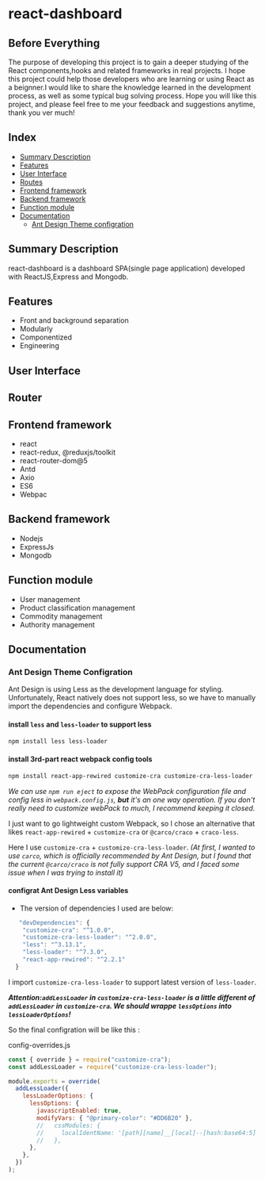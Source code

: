 # react-dashboard

## Before Everything

The purpose of developing this project is to gain a deeper studying of the React components,hooks and related frameworks in real projects. I hope this project could help those developers who are learning or using React as a beignner.I would like to share the knowledge learned in the development process, as well as some typical bug solving process. Hope you will like this project, and please feel free to me your feedback and suggestions anytime, thank you ver much!

## Index
- [Summary Description](#Summary-Description)
- [Features](#Features)
- [User Interface ](#User-Interface )
- [Routes](#Routes)
- [Frontend framework](#Frontend-framework)
- [Backend framework](#Backend-framework)
- [Function module](#Function-module)
- [Documentation](#Documentation)
  - [Ant Design Theme configration](#ant-design-theme-configration)

##  Summary Description

react-dashboard is a dashboard SPA(single page application) developed with ReactJS,Express and Mongodb.

## Features

- Front and background separation
- Modularly
- Componentized
- Engineering

## User Interface 


## Router 

## Frontend framework

- react
- react-redux, @reduxjs/toolkit
- react-router-dom@5
- Antd
- Axio
- ES6
- Webpac

## Backend framework

- Nodejs
- ExpressJs
- Mongodb

## Function module

- User management
- Product classification management
- Commodity management
- Authority management

## Documentation
### Ant Design Theme Configration

Ant Design is using Less as the development language for styling. 
Unfortunately, React natively does not support less, so we have to manually import the dependencies and configure Webpack.

#### install `less` and `less-loader` to support less

```bash
npm install less less-loader
```

#### install 3rd-part react webpack config tools

```bash
npm install react-app-rewired customize-cra customize-cra-less-loader
```

*We can use `npm run eject`  to expose the WebPack configuration file and config less in `webpack.config.js`, **but** it's an one way operation. If you don't really need to customize webPack to much, I recommend keeping it closed.*

I just want to go lightweight custom Webpack, so I chose an alternative that likes  `react-app-rewired` + `customize-cra` or `@carco/craco` + `craco-less`.

Here I use `customize-cra` + `customize-cra-less-loader`.
*(At first, I wanted to use `carco`, which is officially recommended by Ant Design, but I found that the current `@carco/craco` is not fully support CRA V5, and I faced some issue when I was trying to install it)*

#### configrat Ant Design Less variables

 - The version of dependencies I used are below:

```js
   "devDependencies": {
    "customize-cra": "^1.0.0",
    "customize-cra-less-loader": "^2.0.0",
    "less": "^3.13.1",
    "less-loader": "^7.3.0",
    "react-app-rewired": "^2.2.1"
  }
```
I import `customize-cra-less-loader` to support latest version of `less-loader`.

***Attention:`addLessLoader` in `customize-cra-less-loader` is a little different of `addLessLoader` in `customize-cra`. We should wrappe `lessOptions` into `lessLoaderOptions`!***

So the final configration will be like this :

config-overrides.js
```js
const { override } = require("customize-cra");
const addLessLoader = require("customize-cra-less-loader");

module.exports = override(
  addLessLoader({
    lessLoaderOptions: {
      lessOptions: {
        javascriptEnabled: true,
        modifyVars: { "@primary-color": "#DD6B20" },
        //   cssModules: {
        //     localIdentName: '[path][name]__[local]--[hash:base64:5]',
        //   },
      },
    },
  })
);
```
